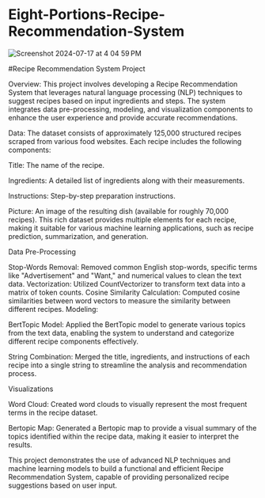 # Eight-Portions-Recipe-Recommendation-System

![Screenshot 2024-07-17 at 4 04 59 PM](https://github.com/user-attachments/assets/876fae96-67e9-48ac-95da-2a9bfa3ac9bb)


#Recipe Recommendation System Project


Overview:
This project involves developing a Recipe Recommendation System that leverages natural language processing (NLP) techniques to suggest recipes based on input ingredients and steps. The system integrates data pre-processing, modeling, and visualization components to enhance the user experience and provide accurate recommendations.

Data:
The dataset consists of approximately 125,000 structured recipes scraped from various food websites. Each recipe includes the following components:

Title: The name of the recipe.

Ingredients: A detailed list of ingredients along with their measurements.

Instructions: Step-by-step preparation instructions.

Picture: An image of the resulting dish (available for roughly 70,000 recipes).
This rich dataset provides multiple elements for each recipe, making it suitable for various machine learning applications, such as recipe prediction, summarization, and generation.


Data Pre-Processing

Stop-Words Removal: Removed common English stop-words, specific terms like "Advertisement" and "Want," and numerical values to clean the text data.
Vectorization: Utilized CountVectorizer to transform text data into a matrix of token counts.
Cosine Similarity Calculation: Computed cosine similarities between word vectors to measure the similarity between different recipes.
Modeling:

BertTopic Model: Applied the BertTopic model to generate various topics from the text data, enabling the system to understand and categorize different recipe components effectively.

String Combination: Merged the title, ingredients, and instructions of each recipe into a single string to streamline the analysis and recommendation process.


Visualizations

Word Cloud: Created word clouds to visually represent the most frequent terms in the recipe dataset.

Bertopic Map: Generated a Bertopic map to provide a visual summary of the topics identified within the recipe data, making it easier to interpret the results.

This project demonstrates the use of advanced NLP techniques and machine learning models to build a functional and efficient Recipe Recommendation System, capable of providing personalized recipe suggestions based on user input.
